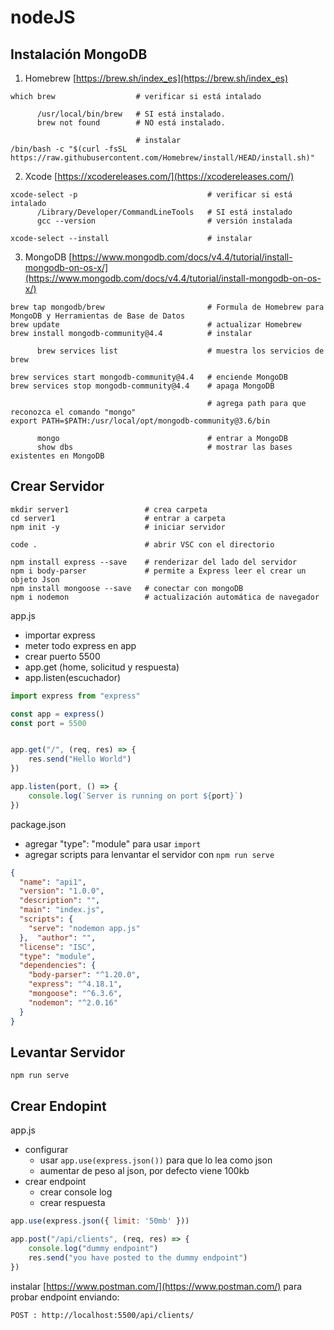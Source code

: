 # nodeJS


## Instalación MongoDB

1. Homebrew [https://brew.sh/index_es](https://brew.sh/index_es)

  ```console
  which brew                  # verificar si está intalado

        /usr/local/bin/brew   # SI está instalado.
        brew not found        # NO está instalado.

                              # instalar
  /bin/bash -c "$(curl -fsSL https://raw.githubusercontent.com/Homebrew/install/HEAD/install.sh)"
  ```

2. Xcode [https://xcodereleases.com/](https://xcodereleases.com/)

  ```console
  xcode-select -p                             # verificar si está intalado
        /Library/Developer/CommandLineTools   # SI está instalado
        gcc --version                         # versión instalada

  xcode-select --install                      # instalar
  ```

 3. MongoDB [https://www.mongodb.com/docs/v4.4/tutorial/install-mongodb-on-os-x/](https://www.mongodb.com/docs/v4.4/tutorial/install-mongodb-on-os-x/)
  ```console
  brew tap mongodb/brew                       # Formula de Homebrew para MongoDB y Herramientas de Base de Datos
  brew update                                 # actualizar Homebrew
  brew install mongodb-community@4.4          # instalar
        
        brew services list                    # muestra los servicios de brew

  brew services start mongodb-community@4.4   # enciende MongoDB
  brew services stop mongodb-community@4.4    # apaga MongoDB

                                              # agrega path para que reconozca el comando "mongo"
  export PATH=$PATH:/usr/local/opt/mongodb-community@3.6/bin

        mongo                                 # entrar a MongoDB
        show dbs                              # mostrar las bases existentes en MongoDB

  ```

## Crear Servidor

```console
mkdir server1                 # crea carpeta
cd server1                    # entrar a carpeta
npm init -y                   # iniciar servidor

code .                        # abrir VSC con el directorio

npm install express --save    # renderizar del lado del servidor 
npm i body-parser             # permite a Express leer el crear un objeto Json
npm install mongoose --save   # conectar con mongoDB
npm i nodemon                 # actualización automática de navegador

```

app.js
- importar express
- meter todo express en app
- crear puerto 5500
- app.get (home, solicitud y respuesta)
- app.listen(escuchador)

```js
import express from "express"

const app = express()
const port = 5500


app.get("/", (req, res) => {
    res.send("Hello World")
})

app.listen(port, () => {
    console.log(`Server is running on port ${port}`)
})
```

package.json

- agregar "type": "module" para usar `import`
- agregar scripts para lenvantar el servidor con `npm run serve`  

```json
{
  "name": "api1",
  "version": "1.0.0",
  "description": "",
  "main": "index.js",
  "scripts": {
    "serve": "nodemon app.js"
  },  "author": "",
  "license": "ISC",
  "type": "module",
  "dependencies": {
    "body-parser": "^1.20.0",
    "express": "^4.18.1",
    "mongoose": "^6.3.6",
    "nodemon": "^2.0.16"
  }
}
```


## Levantar Servidor

```console
npm run serve
```


## Crear Endopint

app.js
- configurar
  - usar `app.use(express.json())` para que lo lea como json
  - aumentar de peso al json, por defecto viene 100kb
- crear endpoint
  - crear console log
  - crear respuesta

```js
app.use(express.json({ limit: '50mb' }))

app.post("/api/clients", (req, res) => {
    console.log("dummy endpoint")
    res.send("you have posted to the dummy endpoint")
})
```

instalar [https://www.postman.com/](https://www.postman.com/) para probar endpoint enviando:

```web
POST : http://localhost:5500/api/clients/
```


